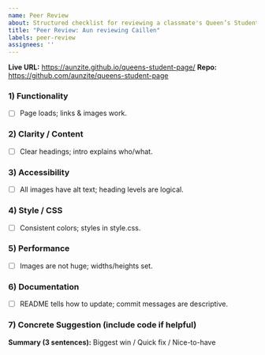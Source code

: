 ```yaml
---
name: Peer Review
about: Structured checklist for reviewing a classmate's Queen’s Student Page
title: "Peer Review: Aun reviewing Caillen"
labels: peer-review
assignees: ''
---
```


**Live URL:** https://aunzite.github.io/queens-student-page/
**Repo:** https://github.com/aunzite/queens-student-page

### 1) Functionality
- [ ] Page loads; links & images work.

### 2) Clarity / Content
- [ ] Clear headings; intro explains who/what.

### 3) Accessibility
- [ ] All images have alt text; heading levels are logical.

### 4) Style / CSS
- [ ] Consistent colors; styles in style.css.

### 5) Performance
- [ ] Images are not huge; widths/heights set.

### 6) Documentation
- [ ] README tells how to update; commit messages are descriptive.

### 7) Concrete Suggestion (include code if helpful)

**Summary (3 sentences):** Biggest win / Quick fix / Nice-to-have

